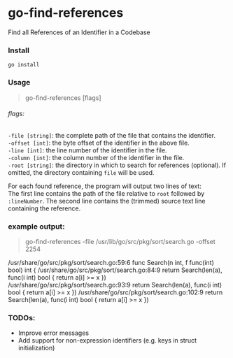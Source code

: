 # go-find-references
Find all References of an Identifier in a Codebase

### Install

```
go install
```

### Usage

> go-find-references [flags]

###### flags:
`-file [string]`: the complete path of the file that contains the identifier.  
`-offset [int]`: the byte offset of the identifier in the above file.  
`-line [int]`: the line number of the identifier in the file.  
`-column [int]`: the column number of the identifier in the file.  
`-root [string]`: the directory in which to search for references (optional). If omitted, the directory containing `file` will be used.

For each found reference, the program will output two lines of text:  
The first line contains the path of the file relative to `root` followed by `:lineNumber`.
The second line contains the (trimmed) source text line containing the reference.

### example output:  
> go-find-references -file /usr/lib/go/src/pkg/sort/search.go -offset 2254

/usr/share/go/src/pkg/sort/search.go:59:6
func Search(n int, f func(int) bool) int {
/usr/share/go/src/pkg/sort/search.go:84:9
	return Search(len(a), func(i int) bool { return a[i] >= x })
/usr/share/go/src/pkg/sort/search.go:93:9
	return Search(len(a), func(i int) bool { return a[i] >= x })
/usr/share/go/src/pkg/sort/search.go:102:9
	return Search(len(a), func(i int) bool { return a[i] >= x })

### TODOs:

* Improve error messages  
* Add support for non-expression identifiers (e.g. keys in struct initialization)
